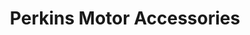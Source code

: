 ---
title: "Perkins Motor Accessories"
url: /fordingbridge/perkins-motor-accessories/
shop: Autoteile
---